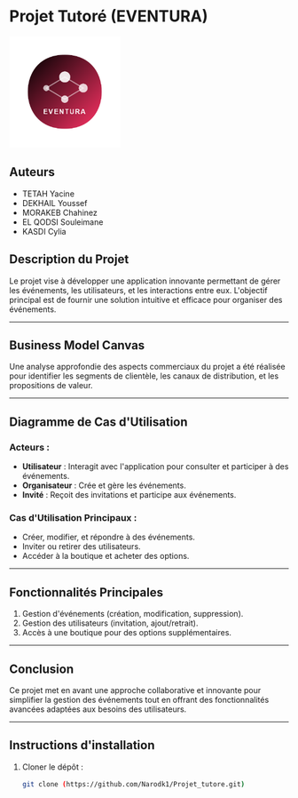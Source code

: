 # Projet Tutoré (EVENTURA)

<img src="logo_eventura.png" alt="Logo Eventura" width="200"/>

## Auteurs
- TETAH Yacine
- DEKHAIL Youssef
- MORAKEB Chahinez
- EL QODSI Souleimane
- KASDI Cylia

## Description du Projet
Le projet vise à développer une application innovante permettant de gérer les événements, les utilisateurs, et les interactions entre eux. L'objectif principal est de fournir une solution intuitive et efficace pour organiser des événements.

---

## Business Model Canvas
Une analyse approfondie des aspects commerciaux du projet a été réalisée pour identifier les segments de clientèle, les canaux de distribution, et les propositions de valeur.

---

## Diagramme de Cas d'Utilisation
### Acteurs :
- **Utilisateur** : Interagit avec l'application pour consulter et participer à des événements.
- **Organisateur** : Crée et gère les événements.
- **Invité** : Reçoit des invitations et participe aux événements.

### Cas d'Utilisation Principaux :
- Créer, modifier, et répondre à des événements.
- Inviter ou retirer des utilisateurs.
- Accéder à la boutique et acheter des options.

---

## Fonctionnalités Principales
1. Gestion d'événements (création, modification, suppression).
2. Gestion des utilisateurs (invitation, ajout/retrait).
3. Accès à une boutique pour des options supplémentaires.

---

## Conclusion
Ce projet met en avant une approche collaborative et innovante pour simplifier la gestion des événements tout en offrant des fonctionnalités avancées adaptées aux besoins des utilisateurs.

---

## Instructions d'installation
1. Cloner le dépôt :  
   ```bash
   git clone (https://github.com/Narodk1/Projet_tutore.git)
